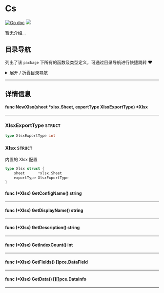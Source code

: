 # Cs

[![Go doc](https://img.shields.io/badge/go.dev-reference-brightgreen?logo=go&logoColor=white&style=flat)](https://pkg.go.dev/github.com/kercylan98/minotaur)
![](https://img.shields.io/badge/Email-kercylan@gmail.com-green.svg?style=flat)

暂无介绍...


## 目录导航
列出了该 `package` 下所有的函数及类型定义，可通过目录导航进行快捷跳转 ❤️
<details>
<summary>展开 / 折叠目录导航</summary>


> 包级函数定义

|函数名称|描述
|:--|:--
|[NewXlsx](#NewXlsx)|暂无描述...


> 类型定义

|类型|名称|描述
|:--|:--|:--
|`STRUCT`|[XlsxExportType](#struct_XlsxExportType)|暂无描述...
|`STRUCT`|[Xlsx](#struct_Xlsx)|内置的 Xlsx 配置

</details>


***
## 详情信息
#### func NewXlsx(sheet *xlsx.Sheet, exportType XlsxExportType) *Xlsx
<span id="NewXlsx"></span>

***
<span id="struct_XlsxExportType"></span>
### XlsxExportType `STRUCT`

```go
type XlsxExportType int
```
<span id="struct_Xlsx"></span>
### Xlsx `STRUCT`
内置的 Xlsx 配置
```go
type Xlsx struct {
	sheet      *xlsx.Sheet
	exportType XlsxExportType
}
```
<span id="struct_Xlsx_GetConfigName"></span>

#### func (*Xlsx) GetConfigName()  string

***
<span id="struct_Xlsx_GetDisplayName"></span>

#### func (*Xlsx) GetDisplayName()  string

***
<span id="struct_Xlsx_GetDescription"></span>

#### func (*Xlsx) GetDescription()  string

***
<span id="struct_Xlsx_GetIndexCount"></span>

#### func (*Xlsx) GetIndexCount()  int

***
<span id="struct_Xlsx_GetFields"></span>

#### func (*Xlsx) GetFields()  []pce.DataField

***
<span id="struct_Xlsx_GetData"></span>

#### func (*Xlsx) GetData()  [][]pce.DataInfo

***
